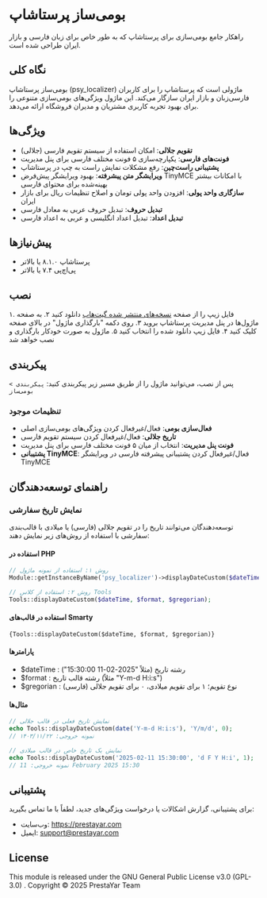 # بومی‌ساز پرستاشاپ

راهکار جامع بومی‌سازی برای پرستاشاپ که به طور خاص برای زبان فارسی و بازار ایران طراحی شده است.

## نگاه کلی

بومی‌ساز پرستاشاپ (psy_localizer) ماژولی است که پرستاشاپ را برای کاربران فارسی‌زبان و بازار ایران سازگار می‌کند. این ماژول ویژگی‌های بومی‌سازی متنوعی را برای بهبود تجربه کاربری مشتریان و مدیران فروشگاه ارائه می‌دهد.

## ویژگی‌ها

- **تقویم جلالی**: امکان استفاده از سیستم تقویم فارسی (جلالی)
- **فونت‌های فارسی**: یکپارچه‌سازی ۵ فونت مختلف فارسی برای پنل مدیریت
- **پشتیبانی راست‌چین**: رفع مشکلات نمایش راست به چپ در پرستاشاپ
- **ویرایشگر متن پیشرفته**: بهبود ویرایشگر پیش‌فرض TinyMCE با امکانات بیشتر بهینه‌شده برای محتوای فارسی
- **سازگاری واحد پولی**: افزودن واحد پولی تومان و اصلاح تنظیمات ریال برای بازار ایران
- **تبدیل حروف**: تبدیل حروف عربی به معادل فارسی
- **تبدیل اعداد**: تبدیل اعداد انگلیسی و عربی به اعداد فارسی

## پیش‌نیازها

- پرستاشاپ ۸.۱.۰ یا بالاتر
- پی‌اچ‌پی ۷.۴ یا بالاتر

## نصب

۱. فایل زیپ را از صفحه [نسخه‌های منتشر شده گیت‌هاب](https://github.com/prestayar/psy_localizer/releases) دانلود کنید
۲. به صفحه ماژول‌ها در پنل مدیریت پرستاشاپ بروید
۳. روی دکمه "بارگذاری ماژول" در بالای صفحه کلیک کنید
۴. فایل زیپ دانلود شده را انتخاب کنید
۵. ماژول به صورت خودکار بارگذاری و نصب خواهد شد

## پیکربندی

پس از نصب، می‌توانید ماژول را از طریق مسیر زیر پیکربندی کنید:
`پیکربندی > بومی‌ساز`

### تنظیمات موجود

- **فعال‌سازی بومی**: فعال/غیرفعال کردن ویژگی‌های بومی‌سازی اصلی
- **تاریخ جلالی**: فعال/غیرفعال کردن سیستم تقویم فارسی
- **فونت پنل مدیریت**: انتخاب از میان ۵ فونت مختلف فارسی برای پنل مدیریت
- **پشتیبانی TinyMCE**: فعال/غیرفعال کردن پشتیبانی پیشرفته فارسی در ویرایشگر TinyMCE

## راهنمای توسعه‌دهندگان

### نمایش تاریخ سفارشی

توسعه‌دهندگان می‌توانند تاریخ را در تقویم جلالی (فارسی) یا میلادی با قالب‌بندی سفارشی با استفاده از روش‌های زیر نمایش دهند:

#### استفاده در PHP

```php
// روش ۱: استفاده از نمونه ماژول
Module::getInstanceByName('psy_localizer')->displayDateCustom($dateTime, $format, $gregorian);

// روش ۲: استفاده از کلاس Tools
Tools::displayDateCustom($dateTime, $format, $gregorian);
```

#### استفاده در قالب‌های Smarty

```smarty
{Tools::displayDateCustom($dateTime, $format, $gregorian)}
```

#### پارامترها
- $dateTime : رشته تاریخ (مثلاً "2025-02-11 15:30:00")
- $format : رشته قالب تاریخ (مثلاً "Y-m-d H:i:s")
- $gregorian : نوع تقویم؛ ۱ برای تقویم میلادی، ۰ برای تقویم جلالی (فارسی)

#### مثال‌ها
```php
// نمایش تاریخ فعلی در قالب جلالی
echo Tools::displayDateCustom(date('Y-m-d H:i:s'), 'Y/m/d', 0);
// نمونه خروجی: ۱۴۰۳/۱۱/۲۲

// نمایش یک تاریخ خاص در قالب میلادی
echo Tools::displayDateCustom('2025-02-11 15:30:00', 'd F Y H:i', 1);
// نمونه خروجی: 11 February 2025 15:30
```

## پشتیبانی

برای پشتیبانی، گزارش اشکالات یا درخواست ویژگی‌های جدید، لطفاً با ما تماس بگیرید:

- وب‌سایت: https://prestayar.com
- ایمیل: support@prestayar.com

## License
This module is released under the GNU General Public License v3.0 (GPL-3.0) .
Copyright © 2025 PrestaYar Team

